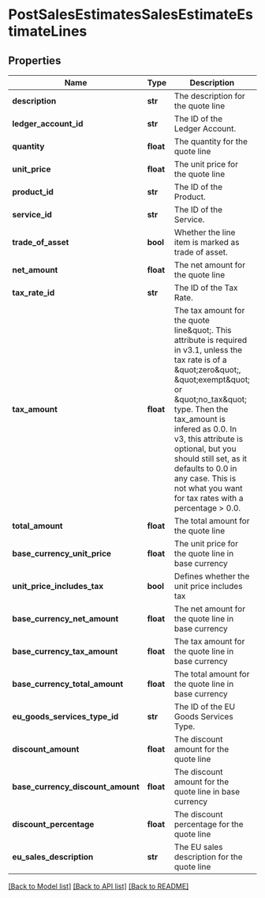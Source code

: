 # PostSalesEstimatesSalesEstimateEstimateLines

## Properties
Name | Type | Description | Notes
------------ | ------------- | ------------- | -------------
**description** | **str** | The description for the quote line | 
**ledger_account_id** | **str** | The ID of the Ledger Account. | 
**quantity** | **float** | The quantity for the quote line | 
**unit_price** | **float** | The unit price for the quote line | 
**product_id** | **str** | The ID of the Product. | [optional] 
**service_id** | **str** | The ID of the Service. | [optional] 
**trade_of_asset** | **bool** | Whether the line item is marked as trade of asset. | [optional] 
**net_amount** | **float** | The net amount for the quote line | [optional] 
**tax_rate_id** | **str** | The ID of the Tax Rate. | [optional] 
**tax_amount** | **float** | The tax amount for the quote line\&quot;. This attribute is required in v3.1, unless the tax rate is of a \&quot;zero\&quot;, \&quot;exempt\&quot; or \&quot;no_tax\&quot; type. Then the tax_amount is infered as 0.0. In v3, this attribute is optional, but you should still set, as it defaults to 0.0 in any case. This is not what you want for tax rates with a percentage &gt; 0.0. | [optional] 
**total_amount** | **float** | The total amount for the quote line | [optional] 
**base_currency_unit_price** | **float** | The unit price for the quote line in base currency | [optional] 
**unit_price_includes_tax** | **bool** | Defines whether the unit price includes tax | [optional] 
**base_currency_net_amount** | **float** | The net amount for the quote line in base currency | [optional] 
**base_currency_tax_amount** | **float** | The tax amount for the quote line in base currency | [optional] 
**base_currency_total_amount** | **float** | The total amount for the quote line in base currency | [optional] 
**eu_goods_services_type_id** | **str** | The ID of the EU Goods Services Type. | [optional] 
**discount_amount** | **float** | The discount amount for the quote line | [optional] 
**base_currency_discount_amount** | **float** | The discount amount for the quote line in base currency | [optional] 
**discount_percentage** | **float** | The discount percentage for the quote line | [optional] 
**eu_sales_description** | **str** | The EU sales description for the quote line | [optional] 

[[Back to Model list]](../README.md#documentation-for-models) [[Back to API list]](../README.md#documentation-for-api-endpoints) [[Back to README]](../README.md)


